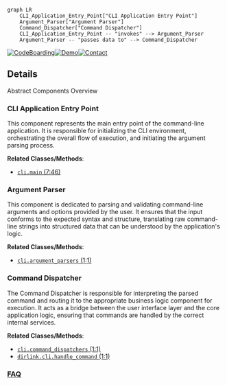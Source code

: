 ```mermaid
graph LR
    CLI_Application_Entry_Point["CLI Application Entry Point"]
    Argument_Parser["Argument Parser"]
    Command_Dispatcher["Command Dispatcher"]
    CLI_Application_Entry_Point -- "invokes" --> Argument_Parser
    Argument_Parser -- "passes data to" --> Command_Dispatcher
```

[![CodeBoarding](https://img.shields.io/badge/Generated%20by-CodeBoarding-9cf?style=flat-square)](https://github.com/CodeBoarding/CodeBoarding)[![Demo](https://img.shields.io/badge/Try%20our-Demo-blue?style=flat-square)](https://www.codeboarding.org/demo)[![Contact](https://img.shields.io/badge/Contact%20us%20-%20contact@codeboarding.org-lightgrey?style=flat-square)](mailto:contact@codeboarding.org)

## Details

Abstract Components Overview

### CLI Application Entry Point
This component represents the main entry point of the command-line application. It is responsible for initializing the CLI environment, orchestrating the overall flow of execution, and initiating the argument parsing process.


**Related Classes/Methods**:

- <a href="https://github.com/BravestCheetah/DirLink/blob/main/src/dirlink/cli.py#L7-L46" target="_blank" rel="noopener noreferrer">`cli.main` (7:46)</a>


### Argument Parser
This component is dedicated to parsing and validating command-line arguments and options provided by the user. It ensures that the input conforms to the expected syntax and structure, translating raw command-line strings into structured data that can be understood by the application's logic.


**Related Classes/Methods**:

- <a href="https://github.com/BravestCheetah/DirLink/blob/main/src/dirlink/cli.py#L1-L1" target="_blank" rel="noopener noreferrer">`cli.argument_parsers` (1:1)</a>


### Command Dispatcher
The Command Dispatcher is responsible for interpreting the parsed command and routing it to the appropriate business logic component for execution. It acts as a bridge between the user interface layer and the core application logic, ensuring that commands are handled by the correct internal services.


**Related Classes/Methods**:

- <a href="https://github.com/BravestCheetah/DirLink/blob/main/src/dirlink/cli.py#L1-L1" target="_blank" rel="noopener noreferrer">`cli.command_dispatchers` (1:1)</a>
- <a href="https://github.com/BravestCheetah/DirLink/blob/main/src/dirlink/cli.py#L1-L1" target="_blank" rel="noopener noreferrer">`dirlink.cli.handle_command` (1:1)</a>




### [FAQ](https://github.com/CodeBoarding/GeneratedOnBoardings/tree/main?tab=readme-ov-file#faq)